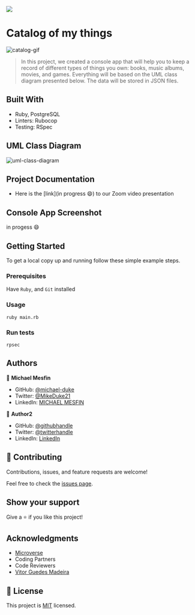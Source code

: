 ![](https://img.shields.io/badge/Microverse-blueviolet)

# Catalog of my things
![catalog-gif](https://user-images.githubusercontent.com/84629565/201518489-05e81aec-40af-4447-8d88-b95a23704fed.gif)
> In this project, we created a console app that will help you to keep a record of different types of things you own: books, music albums, movies, and games. Everything will be based on the UML class diagram presented below. The data will be stored in JSON files.
## Built With

- Ruby, PostgreSQL
- Linters: Rubocop
- Testing: RSpec

## UML Class Diagram

 ![uml-class-diagram](https://user-images.githubusercontent.com/84629565/201518943-67483738-265d-4219-a9a1-847d57330dcb.png)
## Project Documentation
- Here is the [link](in progress :smile:) to our Zoom video presentation
## Console App Screenshot

in progess :smile:

## Getting Started

To get a local copy up and running follow these simple example steps.
### Prerequisites
Have `Ruby`, and `Git` installed
### Usage
`ruby main.rb`
### Run tests
`rpsec`
## Authors

👤 **Michael Mesfin**

- GitHub: [@michael-duke](https://github.com/michael-duke)
- Twitter: [@MikeDuke21](https://twitter.com/MikeDuke21)
- LinkedIn: [MICHAEL MESFIN](https://linkedin.com/in/https://www.linkedin.com/in/michael-21-duke/)

👤 **Author2**

- GitHub: [@githubhandle](https://github.com/githubhandle)
- Twitter: [@twitterhandle](https://twitter.com/twitterhandle)
- LinkedIn: [LinkedIn](https://linkedin.com/in/linkedinhandle)


## 🤝 Contributing

Contributions, issues, and feature requests are welcome!

Feel free to check the [issues page](../../issues/).

## Show your support

Give a ⭐️ if you like this project!

## Acknowledgments

- [Microverse](microverse.org)
- Coding Partners
- Code Reviewers
- [Vitor Guedes Madeira](https://github.com/VitorGuedesMadeira) 

## 📝 License

This project is [MIT](./MIT.md) licensed.
